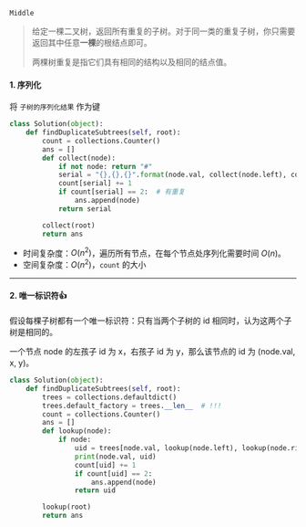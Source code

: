 `Middle`

> 给定一棵二叉树，返回所有重复的子树。对于同一类的重复子树，你只需要返回其中任意**一棵**的根结点即可。
>
> 两棵树重复是指它们具有相同的结构以及相同的结点值。

#### 1. 序列化

将 `子树的序列化结果` 作为键

```python
class Solution(object):
    def findDuplicateSubtrees(self, root):
        count = collections.Counter()
        ans = []
        def collect(node):
            if not node: return "#"
            serial = "{},{},{}".format(node.val, collect(node.left), collect(node.right))
            count[serial] += 1
            if count[serial] == 2:  # 有重复
                ans.append(node)
            return serial

        collect(root)
        return ans
```

- 时间复杂度：$O(n^2)$，遍历所有节点，在每个节点处序列化需要时间 $O(n)$。
- 空间复杂度：$O(n^2)$，`count` 的大小

---

#### 2. 唯一标识符:+1:

假设每棵子树都有一个唯一标识符：只有当两个子树的 id 相同时，认为这两个子树是相同的。

一个节点 node 的左孩子 id 为 x，右孩子 id 为 y，那么该节点的 id 为 (node.val, x, y)。

```python
class Solution(object):
    def findDuplicateSubtrees(self, root):
        trees = collections.defaultdict()
        trees.default_factory = trees.__len__  # !!!
        count = collections.Counter()
        ans = []
        def lookup(node):
            if node:
                uid = trees[node.val, lookup(node.left), lookup(node.right)]
                print(node.val, uid)
                count[uid] += 1
                if count[uid] == 2:
                    ans.append(node)
                return uid

        lookup(root)
        return ans
```

